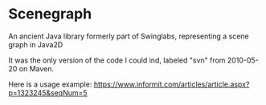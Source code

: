 # Scenegraph
An ancient Java library formerly part of Swinglabs, representing a scene graph in Java2D

It was the only version of the code I could ind, labeled "svn" from 2010-05-20 on Maven.

Here is a usage example: https://www.informit.com/articles/article.aspx?p=1323245&seqNum=5
